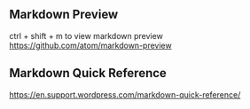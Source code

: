 ## Markdown Preview
ctrl + shift + m to view markdown preview
https://github.com/atom/markdown-preview

## Markdown Quick Reference
https://en.support.wordpress.com/markdown-quick-reference/
